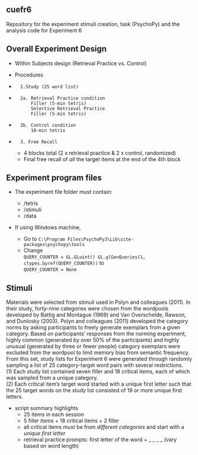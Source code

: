 ## cuefr6
Repository for the experiment stimuli creation, task (PsychoPy) and the analysis code for Experiment 6 

## Overall Experiment Design 
- Within Subjects design (Retrieval Practice vs. Control)

- Procedures
- 		1.Study (25 word list)
- 		2a. Retrieval Practice condition
	 		Filler (5-min tetris)
	 		Selective Retrieval Practice 
			Filler (5-min tetris)
- 		2b. Control condition 
			10-min tetris 
- 		3. Free Recall 
	* 4 blocks total (2 x retrieval practice & 2 x control, randomized)
	* Final free recall of _all_ the target items at the end of the 4th block 


## Experiment program files 
* The experiment file folder must contain:
	* /tetris 
	* /stimuli
	* /data

* If using Windows machine,
	- Go to `C:\Program Files\PsychoPy3\Lib\site-packages\psychopy\tools`
	- Change  
	`QUERY_COUNTER = GL.GLuint()
   GL.glGenQueries(1, ctypes.byref(QUERY_COUNTER))`
  to  
		`QUERY_COUNTER = None`
	
## Stimuli
Materials were selected from stimuli used in Polyn and colleagues (2011). In their study, forty-nine categories were chosen from the wordpools developed by Battig and Montague (1969) and Van Overschelde, Rawson, and Dunlosky (2003). Polyn and colleagues (2011) developed the category norms by asking participants to freely generate exemplars from a given category. Based on participants’ responses from the norming experiment, highly common (generated by over 50% of the participants) and highly unusual (generated by three or fewer people) category exemplars were excluded from the wordpool to limit memory bias from semantic frequency. From this set, study lists for Experiment 6 were generated through randomly sampling a list of 25 category-target word pairs with several restrictions. \
  (1) Each study list contained seven filler and 18 critical items, each of which was sampled from a unique category. \
  (2) Each critical item’s target word started with a unique first letter such that the 25 target words on the study list consisted of 19 or more unique first letters. 

* script summary highlights 
   * 25 items in each session 
   * 5 filler items + 18 critical items + 2 filler
   * all critical items *must* be from *different categories* and start with a *unique first letter*
   * retrieval practice prompts: first letter of the word + _ _ _ _ (vary based on word length)



